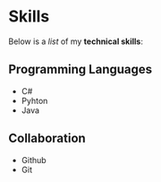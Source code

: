 # Skills

Below is a _list_ of my **technical skills**:

## Programming Languages
- C#
- Pyhton
- Java

## Collaboration
- Github
- Git

